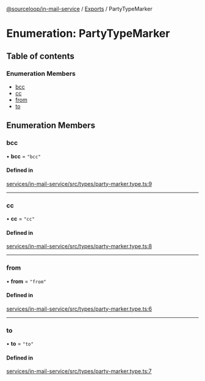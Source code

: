 [@sourceloop/in-mail-service](../README.md) / [Exports](../modules.md) / PartyTypeMarker

# Enumeration: PartyTypeMarker

## Table of contents

### Enumeration Members

- [bcc](PartyTypeMarker.md#bcc)
- [cc](PartyTypeMarker.md#cc)
- [from](PartyTypeMarker.md#from)
- [to](PartyTypeMarker.md#to)

## Enumeration Members

### bcc

• **bcc** = ``"bcc"``

#### Defined in

[services/in-mail-service/src/types/party-marker.type.ts:9](https://github.com/sourcefuse/loopback4-microservice-catalog/blob/d35fdb3f0/services/in-mail-service/src/types/party-marker.type.ts#L9)

___

### cc

• **cc** = ``"cc"``

#### Defined in

[services/in-mail-service/src/types/party-marker.type.ts:8](https://github.com/sourcefuse/loopback4-microservice-catalog/blob/d35fdb3f0/services/in-mail-service/src/types/party-marker.type.ts#L8)

___

### from

• **from** = ``"from"``

#### Defined in

[services/in-mail-service/src/types/party-marker.type.ts:6](https://github.com/sourcefuse/loopback4-microservice-catalog/blob/d35fdb3f0/services/in-mail-service/src/types/party-marker.type.ts#L6)

___

### to

• **to** = ``"to"``

#### Defined in

[services/in-mail-service/src/types/party-marker.type.ts:7](https://github.com/sourcefuse/loopback4-microservice-catalog/blob/d35fdb3f0/services/in-mail-service/src/types/party-marker.type.ts#L7)
